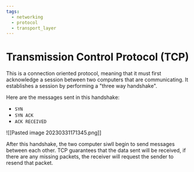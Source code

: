 ```yaml
---
tags:
  - networking
  - protocol
  - transport_layer
---
```

# Transmission Control Protocol (TCP)

This is a connection oriented protocol, meaning that it must first acknowledge a session between two computers that are communicating. It establishes a session by performing a "three way handshake".

Here are the messages sent in this handshake:

- `SYN`
- `SYN ACK`
- `ACK RECEIVED`

![[Pasted image 20230331171345.png]]

After this handshake, the two computer siwll begin to send messages between each other. TCP guarantees that the data sent will be received, if there are any missing packets, the receiver will request the sender to resend that packet.
